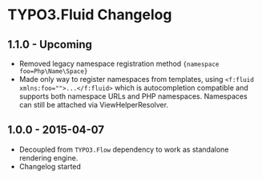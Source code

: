 TYPO3.Fluid Changelog
=====================

1.1.0 - Upcoming
----------------

- Removed legacy namespace registration method `{namespace foo=Php\Name\Space}`
- Made only way to register namespaces from templates, using `<f:fluid xmlns:foo="">...</f:fluid>` which is autocompletion
  compatible and supports both namespace URLs and PHP namespaces. Namespaces can still be attached via ViewHelperResolver.

1.0.0 - 2015-04-07
------------------

- Decoupled from `TYPO3.Flow` dependency to work as standalone rendering engine.
- Changelog started
